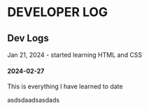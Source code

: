 # DEVELOPER LOG

## Dev Logs
Jan 21, 2024 - started learning HTML and CSS
#### 2024-02-27
 This is everything I have learned to date

asdsdaadsasdads